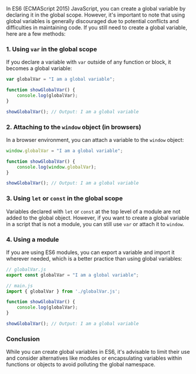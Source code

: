 In ES6 (ECMAScript 2015) JavaScript, you can create a global variable by declaring it in the global scope. However, it's important to note that using global variables is generally discouraged due to potential conflicts and difficulties in maintaining code. If you still need to create a global variable, here are a few methods:

### 1. Using `var` in the global scope

If you declare a variable with `var` outside of any function or block, it becomes a global variable:

```javascript
var globalVar = "I am a global variable";

function showGlobalVar() {
    console.log(globalVar);
}

showGlobalVar(); // Output: I am a global variable
```

### 2. Attaching to the `window` object (in browsers)

In a browser environment, you can attach a variable to the `window` object:

```javascript
window.globalVar = "I am a global variable";

function showGlobalVar() {
    console.log(window.globalVar);
}

showGlobalVar(); // Output: I am a global variable
```

### 3. Using `let` or `const` in the global scope

Variables declared with `let` or `const` at the top level of a module are not added to the global object. However, if you want to create a global variable in a script that is not a module, you can still use `var` or attach it to `window`.

### 4. Using a module

If you are using ES6 modules, you can export a variable and import it wherever needed, which is a better practice than using global variables:

```javascript
// globalVar.js
export const globalVar = "I am a global variable";

// main.js
import { globalVar } from './globalVar.js';

function showGlobalVar() {
    console.log(globalVar);
}

showGlobalVar(); // Output: I am a global variable
```

### Conclusion

While you can create global variables in ES6, it's advisable to limit their use and consider alternatives like modules or encapsulating variables within functions or objects to avoid polluting the global namespace.